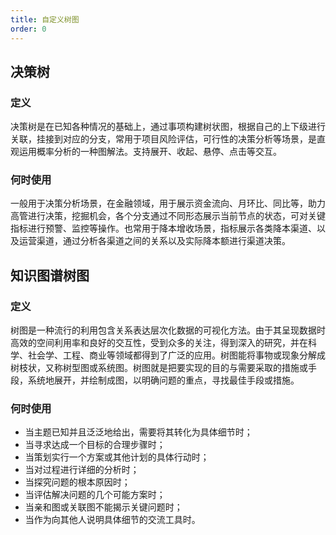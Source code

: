 ```yaml
---
title: 自定义树图
order: 0
---
```


## 决策树

### 定义

决策树是在已知各种情况的基础上，通过事项构建树状图，根据自己的上下级进行关联，挂接到对应的分支，常用于项目风险评估，可行性的决策分析等场景，是直观运用概率分析的一种图解法。支持展开、收起、悬停、点击等交互。

### 何时使用

一般用于决策分析场景，在金融领域，用于展示资金流向、月环比、同比等，助力高管进行决策，挖掘机会，各个分支通过不同形态展示当前节点的状态，可对关键指标进行预警、监控等操作。也常用于降本增收场景，指标展示各类降本渠道、以及运营渠道，通过分析各渠道之间的关系以及实际降本额进行渠道决策。


## 知识图谱树图

### 定义

树图是一种流行的利用包含关系表达层次化数据的可视化方法。由于其呈现数据时高效的空间利用率和良好的交互性，受到众多的关注，得到深入的研究，并在科学、社会学、工程、商业等领域都得到了广泛的应用。树图能将事物或现象分解成树枝状，又称树型图或系统图。树图就是把要实现的目的与需要采取的措施或手段，系统地展开，并绘制成图，以明确问题的重点，寻找最佳手段或措施。

### 何时使用

- 当主题已知并且泛泛地给出，需要将其转化为具体细节时；
- 当寻求达成一个目标的合理步骤时；
- 当策划实行一个方案或其他计划的具体行动时；
- 当对过程进行详细的分析时；
- 当探究问题的根本原因时；
- 当评估解决问题的几个可能方案时；
- 当亲和图或关联图不能揭示关键问题时；
- 当作为向其他人说明具体细节的交流工具时。
